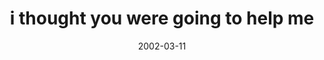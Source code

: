 ---
layout: base.njk
title : 'i thought you were going to help me' 
view_title : 'i thought you were going to help me' 
year : '2002' 
date : '2002-03-11' 
img_file : '/drawing/thoughtyouwerehelp.png' 
html_file : 'thoughtyouwerehelp' 
next_html : 'iwasinacage.html' 
year_order : '38' 
permalink : "title/{{html_file}}.html"
---